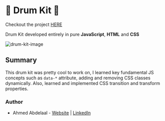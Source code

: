 # 🎵 Drum Kit 🥁

Checkout the project [HERE](https://shrki416.github.io/Drum-Kit/)

Drum Kit developed entirely in pure **JavaScript**, **HTML** and **CSS**

![drum-kit-image](images/drumKit.png)

## Summary

This drum kit was pretty cool to work on, I learned key fundamental JS concepts such as `data-*` attribute, adding and removing CSS classes dynamically. Also, learned and implemented CSS transition and transform properties.

### Author

- Ahmed Abdelaal - [Website](https://aa-dev.io/) | [LinkedIn](https://www.linkedin.com/feed/)
